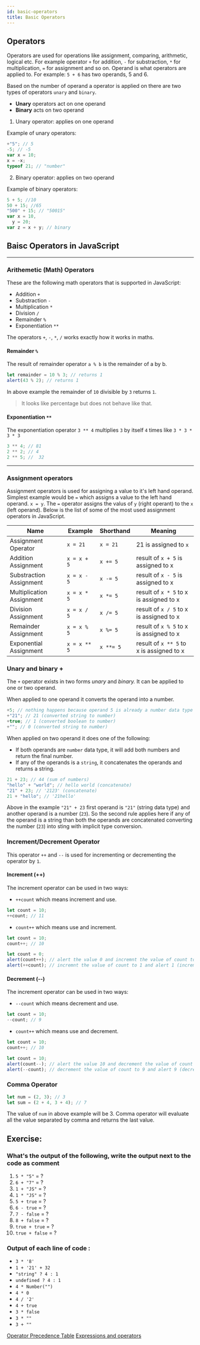 ```yaml
---
id: basic-operators
title: Basic Operators
---
```


## Operators

Operators are used for operations like assignment, comparing, arithmetic, logical etc. For example operator `+` for addition, `-` for substraction, `*` for multiplication, `=` for assignment and so on. Operand is what operators are applied to. For example: `5 + 6` has two operands, 5 and 6.

Based on the number of operand a operator is applied on there are two types of operators `unary` and `binary`.

- **Unary** operators act on one operand
- **Binary** acts on two operand

1. Unary operator: applies on one operand

Example of unary operators:

```js
+"5"; // 5
-5; // -5
var x = 10;
x = -x;
typeof 21; // "number"
```

2. Binary operator: applies on two operand

Example of binary operators:

```js
5 + 5; //10
50 + 15; //65
"500" + 15; // "50015"
var x = 10,
  y = 20;
var z = x + y; // binary
```

## Baisc Operators in JavaScript

---

### Arithemetic (Math) Operators

These are the following math operators that is supported in JavaScript:

- Addition `+`
- Substraction `-`
- Multiplication `*`
- Division `/`
- Remainder `%`
- Exponentiation `**`

The operators `+`, `-`, `*`, `/` works exactly how it works in maths.

#### Remainder `%`

The result of remainder operator `a % b` is the remainder of a by b.

```js
let remainder = 10 % 3; // returns 1
alert(43 % 2); // returns 1
```

In above example the remainder of `10` divisible by `3` returns `1`.

> It looks like percentage but does not behave like that.

#### Exponentiation `**`

The exponentiation operator `3 ** 4` multiplies `3` by itself `4` times like `3 * 3 * 3 * 3`

```js
3 ** 4; // 81
2 ** 2; // 4
2 ** 5; //  32
```

---

### Assignment operators

Assignment operators is used for assigning a value to it's left hand operand. Simplest example would be `=` which assigns a value to the left hand operand. `x = y`. The `=` operator assigns the valus of `y` (right operant) to the `x` (left operand). Below is the list of some of the most used assignment operators in JavaScript.

| Name                      | Example      | Shorthand | Meaning                                  |
| ------------------------- | ------------ | --------- | ---------------------------------------- |
| Assignment Operator       | `x = 21`     | `x = 21`  | 21 is assigned to `x`                    |
| Addition Assignment       | `x = x + 5`  | `x += 5`  | result of `x + 5` is assigned to x       |
| Substraction Assignment   | `x = x - 5`  | `x -= 5`  | result of `x - 5` is assigned to x       |
| Multiplication Assignment | `x = x * 5`  | `x *= 5`  | result of `x * 5` to x is assigned to x  |
| Division Assignment       | `x = x / 5`  | `x /= 5`  | result of `x / 5` to x is assigned to x  |
| Remainder Assignment      | `x = x % 5`  | `x %= 5`  | result of `x % 5` to x is assigned to x  |
| Exponential Assignment    | `x = x ** 5` | `x **= 5` | result of `x ** 5` to x is assigned to x |

### Unary and binary +

The `+` operator exists in two forms _unary_ and _binary._ It can be applied to one or two operand.

When applied to one operand it converts the operand into a number.

```js
+5; // nothing happens because operand 5 is already a number data type
+"21"; // 21 (converted string to number)
+true; // 1 (converted boolean to number)
+""; // 0 (converted string to number)
```

When applied on two operand it does one of the following:

- If both operands are `number` data type, it will add both numbers and return the final number.
- If any of the operands is a `string`, it concatenates the operands and returns a string.

```js
21 + 23; // 44 (sum of numbers)
"hello" + "world"; // hello world (concatenate)
"21" + 23; // '2123' (concatenate)
21 + "hello"; // '21hello'
```

Above in the example `"21" + 23` first operand is `"21"` (string data type) and another operand is a number (`23`). So the second rule applies here if any of the operand is a string than both the operands are concatenated converting the number (`23`) into sting with implicit type conversion.

### Increment/Decrement Operator

This operator `++` and `--` is used for incrementing or decrementing the operator by `1`.

#### Increment (++)

The increment operator can be used in two ways:

- `++count` which means increment and use.

```js
let count = 10;
++count; // 11
```

- `count++` which means use and increment.

```js
let count = 10;
count++; // 10
```

```js
let count = 0;
alert(count++); // alert the value 0 and incremnt the value of count to 1 (use and increment)
alert(++count); // incremnt the value of count to 1 and alert 1 (increment and use)
```

#### Decrement (--)

The increment operator can be used in two ways:

- `--count` which means decrement and use.

```js
let count = 10;
--count; // 9
```

- `count++` which means use and decrement.

```js
let count = 10;
count++; // 10
```

```js
let count = 10;
alert(count--); // alert the value 10 and decrement the value of count to 9 (use and decrement)
alert(--count); // decrement the value of count to 9 and alert 9 (decrement and use)
```

### Comma Operator

```js
let num = (2, 3); // 3
let sum = (2 + 4, 3 + 4); // 7
```

The value of `num` in above example will be 3. Comma operator will evaluate all the value separated by comma and returns the last value.

## Exercise:

### What's the output of the following, write the output next to the code as comment

1. `5 * "5"` = ?
2. `6 + "7"` = ?
3. `1 + "JS"` = ?
4. `1 * "JS"` = ?
5. `5 + true` = ?
6. `6 - true` = ?
7. `7 - false` = ?
8. `8 + false` = ?
9. `true + true` = ?
10. `true + false` = ?

### Output of each line of code :

- `3 * '8'`
- `1 + '21' + 32`
- `"string" ? 4 : 1`
- `undefined ? 4 : 1`
- `4 * Number("")`
- `4 * 0`
- `4 / '2'`
- `4 + true`
- `3 * false`
- `3 * ""`
- `3 + ""`

[Operator Precedence Table](https://developer.mozilla.org/en-US/docs/Web/JavaScript/Reference/Operators/Operator_Precedence)
[Expressions and operators](https://developer.mozilla.org/en-US/docs/Web/JavaScript/Guide/Expressions_and_Operators)
